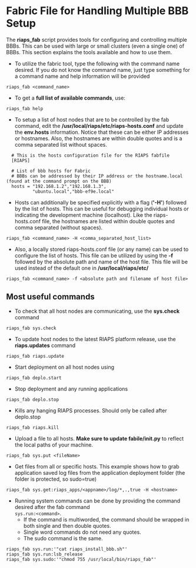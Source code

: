# Fabric File for Handling Multiple BBB Setup
The **riaps_fab** script provides tools for configuring and controlling multiple BBBs.  This can be used with large or small clusters (even a single one) of BBBs.  This section explains the tools available and how to use them.  

- To utilize the fabric tool, type the following with the command name desired.  If you do not know the command name, just type something for a command name and help information will be provided
```
riaps_fab <command_name>
```
- To get a **full list of available commands**, use:
```
riaps_fab help
```

- To setup a list of host nodes that are to be controlled by the fab command, edit the **/usr/local/riaps/etc/riaps-hosts.conf** and update the **env.hosts** information. Notice that these can be either IP addresses or hostnames.  Also, the hostnames are within double quotes and is a comma separated list without spaces.
```
  # This is the hosts configuration file for the RIAPS fabfile
  [RIAPS]

  # List of bbb hosts for Fabric
  # BBBs can be addressed by their IP address or the hostname.local (found at the command prompt on the BBB)
  hosts = "192.168.1.2","192.168.1.3",
          "ubuntu.local","bbb-ef9e.local"
```
- Hosts can additionally be specified explicitly with a flag (**'-H'**) followed by the list of hosts. This can be useful for debugging individual hosts or indicating the development machine (localhost).  Like the riaps-hosts.conf file, the hostnames are listed within double quotes and comma separated (without spaces).
```
riaps_fab <command_name> -H <comma_separated_host_list>
```
- Also, a locally stored riaps-hosts.conf file (or any name) can be used to configure the list of hosts.  This file can be utilized by using the **-f** followed by the absolute path and name of the host file.  This file will be used instead of the default one in **/usr/local/riaps/etc/**
```
riaps_fab <command_name> -f <absolute path and filename of host file>
```

## Most useful commands
- To check that all host nodes are communicating, use the **sys.check** command
```
riaps_fab sys.check
```
- To update host nodes to the latest RIAPS platform release, use the **riaps.updates** command
```
riaps_fab riaps.update
```
- Start deployment on all host nodes using
```
riaps_fab deplo.start
```
- Stop deployment and any running applications
```
riaps_fab deplo.stop
```
- Kills any hanging RIAPS processes. Should only be called after deplo.stop
```
riaps_fab riaps.kill
```
- Upload a file to all hosts. **Make sure to update fabile/__init__.py** to reflect the local paths of your machine.
```
riaps_fab sys.put <fileName>
```
- Get files from all or specific hosts. This example shows how to grab application saved log files from the application deployment folder (the folder is protected, so sudo=true)
```
riaps_fab sys.get:riaps_apps/<appname>/log/*,.,true -H <hostname>
```
- Running system commands can be done by providing the command desired after the fab command </br>
```sys.run:<command>```.  
  - If the command is multiworded, the command should be wrapped in both single and then double quotes.  
  - Single word commands do not need any quotes. 
  - The sudo command is the same.
```
riaps_fab sys.run:'"cat riaps_install_bbb.sh"'
riaps_fab sys.run:lsb_release
riaps_fab sys.sudo:'"chmod 755 /usr/local/bin/riaps_fab"'
```
